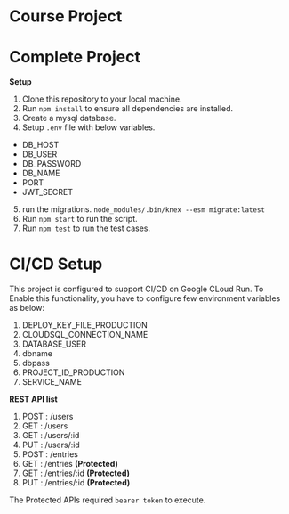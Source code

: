 # Course Project

# Complete Project
**Setup**
1) Clone this repository to your local machine.
2) Run `npm install` to ensure all dependencies are installed.
3) Create a mysql database.
4) Setup `.env` file with below variables.
- DB_HOST
- DB_USER
- DB_PASSWORD
- DB_NAME
- PORT
- JWT_SECRET
5) run the migrations.
`node_modules/.bin/knex --esm migrate:latest`
6) Run `npm start` to run the script.
7) Run `npm test` to run the test cases.

# CI/CD Setup
This project is configured to support CI/CD on Google CLoud Run.
To Enable this functionality, you have to configure few environment variables as below:
1) DEPLOY_KEY_FILE_PRODUCTION 
2) CLOUDSQL_CONNECTION_NAME
3) DATABASE_USER
4) dbname
5) dbpass
6) PROJECT_ID_PRODUCTION
7) SERVICE_NAME


**REST API list**
1) POST : /users
2) GET : /users
3) GET : /users/:id
4) PUT : /users/:id
5) POST : /entries
6) GET : /entries **(Protected)**
7) GET : /entries/:id **(Protected)**
8) PUT : /entries/:id **(Protected)**

The Protected APIs required `bearer token` to execute.
